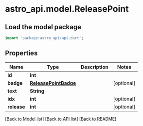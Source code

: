 # astro_api.model.ReleasePoint

## Load the model package
```dart
import 'package:astro_api/api.dart';
```

## Properties
Name | Type | Description | Notes
------------ | ------------- | ------------- | -------------
**id** | **int** |  | 
**badge** | [**ReleasePointBadge**](ReleasePointBadge.md) |  | [optional] 
**text** | **String** |  | 
**idx** | **int** |  | [optional] 
**release** | **int** |  | [optional] 

[[Back to Model list]](../README.md#documentation-for-models) [[Back to API list]](../README.md#documentation-for-api-endpoints) [[Back to README]](../README.md)


